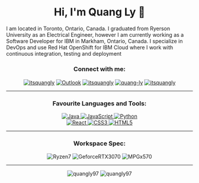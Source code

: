 <h1 align="center">Hi, I'm Quang Ly 👋</h1>

<p>I am located in Toronto, Ontario, Canada. I graduated from Ryerson University as an Electrical Engineer, however I am currently working as a Software Developer for IBM in Markham, Ontario, Canada. I specialize in DevOps and use Red Hat OpenShift for IBM Cloud where I work with continuous integration, testing and deployment </p>

<h3 align="center">Connect with me:</h3>
<p align="center">
<a href="https://github.com/quangly97" target="blank"><img align="center" src="https://img.shields.io/badge/GitHub-100000?style=for-the-badge&logo=github&logoColor=white" alt="itsquangly"/></a>
<a href="quangly789@hotmail.com" target="blank"><img align="center" alt="Outlook" src="https://img.shields.io/badge/Microsoft_Outlook-0078D4?style=for-the-badge&logo=microsoft-outlook&logoColor=white" alt="quangly789@hotmail.com"/></a>
<a href="https://twitter.com/itsquangly" target="blank"><img align="center" src="https://img.shields.io/badge/Twitter-1DA1F2?style=for-the-badge&logo=twitter&logoColor=white" alt="itsquangly"/></a>
<a href="https://linkedin.com/in/quang-ly" target="blank"><img align="center" src="https://img.shields.io/badge/LinkedIn-0077B5?style=for-the-badge&logo=linkedin&logoColor=white" alt="quang-ly"/></a>
<a href="https://instagram.com/itsquangly" target="blank"><img align="center" src="https://img.shields.io/badge/Instagram-E4405F?style=for-the-badge&logo=instagram&logoColor=white" alt="itsquangly"/></a>
</p>

---

<h3 align="center">Favourite Languages and Tools:</h3>
<p align="center"> 
<a href="https://www.java.com" target="_blank"> <img alt="Java" src="https://img.shields.io/badge/java-%23ED8B00.svg?&style=for-the-badge&logo=java&logoColor=white"/> </a> 
<a href="https://developer.mozilla.org/en-US/docs/Web/JavaScript" target="_blank"> <img alt="JavaScript" src="https://img.shields.io/badge/javascript%20-%23323330.svg?&style=for-the-badge&logo=javascript&logoColor=%23F7DF1E"/> </a> 
<a href="https://www.python.org" target="_blank"> <img alt="Python" src="https://img.shields.io/badge/python%20-%2314354C.svg?&style=for-the-badge&logo=python&logoColor=white"/> </a> <br/>
<a href="https://reactjs.org/" target="_blank"> <img alt="React" src="https://img.shields.io/badge/react%20-%2320232a.svg?&style=for-the-badge&logo=react&logoColor=%2361DAFB"/> </a> 
<a href="https://www.w3schools.com/css/" target="_blank"> <img alt="CSS3" src="https://img.shields.io/badge/css3%20-%231572B6.svg?&style=for-the-badge&logo=css3&logoColor=white"/> </a> 
<a href="https://www.w3.org/html/" target="_blank"> <img alt="HTML5" src="https://img.shields.io/badge/html5%20-%23E34F26.svg?&style=for-the-badge&logo=html5&logoColor=white"/> </a> 
</p>

---

<h3 align="center">Workspace Spec:</h3>
<p align="center">
<img alt="Ryzen7" src="https://img.shields.io/badge/AMD-Ryzen_7_3800X-ED1C24?style=for-the-badge&logo=amd&logoColor=white"/>
<img alt="GeforceRTX3070" src="https://img.shields.io/badge/NVIDIA-RTX3070-76B900?style=for-the-badge&logo=nvidia&logoColor=white"/>
<img alt="MPGx570" src="https://img.shields.io/badge/MSI-MPG%20X570%20GAMING%20PRO%20CARBON%20WIFI%20Gaming-blueviolet?style=for-the-badge&logo=msi&logoColor=white" />
</p>

---

<div align="center"">
<span><img src="https://github-readme-stats.vercel.app/api/top-langs?username=quangly97&show_icons=true&locale=en&layout=compact" alt="quangly97" /></span>
<span><img src="https://github-readme-stats.vercel.app/api?username=quangly97" alt="quangly97"/></span>
</div>
